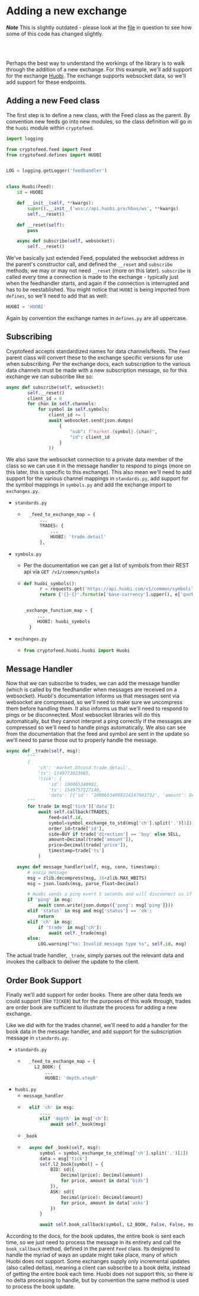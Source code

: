 # Adding a new exchange


***Note*** This is slightly outdated - please look at the [file](../cryptofeed/exchange/huobi.py) in question to see how some of this code has changed slightly.

<br><br>

Perhaps the best way to understand the workings of the library is to walk through the addition of a new exchange. For this example, we'll
add support for the exchange [Huobi](https://huobi.readme.io/docs/ws-api-reference). The exchange supports websocket data, so we'll
add support for these endpoints.


## Adding a new Feed class
The first step is to define a new class, with the Feed class as the parent. By convention new feeds go into new modules, so the
class definition will go in the `huobi` module within `cryptofeed`.

```python
import logging

from cryptofeed.feed import Feed
from cryptofeed.defines import HUOBI


LOG = logging.getLogger('feedhandler')


class Huobi(Feed):
    id = HUOBI

    def __init__(self, **kwargs):
        super().__init__('wss://api.huobi.pro/hbus/ws', **kwargs)
        self.__reset()

    def __reset(self):
        pass

    async def subscribe(self, websocket):
        self.__reset()
```

We've basically just extended Feed, populated the websocket address in the parent's constructor call, and defined the `__reset` and `subscribe` methods; we may or may not need `__reset` (more on this later). `subscribe` is called every time a connection is made to the exchange - typically just when the feedhandler starts, and again if the connection is interrupted and has to be reestablished. You might notice that `HUOBI` is being imported from `defines`, so we'll need to add that as well:

```python
HUOBI = 'HUOBI'
```

Again by convention the exchange names in `defines.py` are all uppercase.

## Subscribing
Cryptofeed accepts standardized names for data channels/feeds. The `Feed` parent class will convert these to the exchange specific versions for use when subscribing. Per the exchange docs, each subscription to the various data channels must be made with a new subscription message, so for this exchange we can subscribe like so:

```python
async def subscribe(self, websocket):
        self.__reset()
        client_id = 0
        for chan in self.channels:
            for symbol in self.symbols:
                client_id += 1
                await websocket.send(json.dumps(
                    {
                        "sub": f"market.{symbol}.{chan}",
                        "id": client_id
                    }
                ))
```
We also save the websocket connection to a private data member of the class so we can use it in the message handler to respond to pings (more on this later, this is specific to this exchange).
This also mean we'll need to add support for the various channel mappings in `standards.py`, add support for the symbol mappings in `symbols.py` and add the exchange import to `exchanges.py`.


* `standards.py`
    - ```python
        _feed_to_exchange_map = {
            ...
            TRADES: {
                ...
                HUOBI: 'trade.detail'
            },
        ```

* `symbols.py`
    - Per the documentation we can get a list of symbols from their REST api via `GET /v1/common/symbols`
    - ```python
      def huobi_symbols():
            r = requests.get('https://api.huobi.com/v1/common/symbols').json()
            return {'{}-{}'.format(e['base-currency'].upper(), e['quote-currency'].upper()) : '{}{}'.format(e['base-currency'], e['quote-currency']) for e in r['data']}


      _exchange_function_map = {
           ...
           HUOBI: huobi_symbols
        }
      ```
* `exchanges.py`
    - ```python
      from cryptofeed.huobi.huobi import Huobi
      ```

## Message Handler
Now that we can subscribe to trades, we can add the message handler (which is called by the feedhandler when messages are received on a websocket). Huobi's documentation informs us that messages sent via websocket are compressed, so we'll need to make sure we uncompress them before handling them. It also informs us that we'll need to respond to pings or be disconnected. Most websocket libraries will do this automatically, but they cannot interpret a ping correctly if the messages are compressed so we'll need to handle pings automatically. We also can see from the documentation that the feed and symbol are sent in the update so we'll need to parse those out to properly handle the message.


```python
async def _trade(self, msg):
        """
        {
            'ch': 'market.btcusd.trade.detail',
            'ts': 1549773923965,
            'tick': {
                'id': 100065340982,
                'ts': 1549757127140,
                'data': [{'id': '10006534098224147003732', 'amount': Decimal('0.0777'), 'price': Decimal('3669.69'), 'direction': 'buy', 'ts': 1549757127140}]}}
        """
        for trade in msg['tick']['data']:
            await self.callback(TRADES,
                feed=self.id,
                symbol=symbol_exchange_to_std(msg['ch'].split('.')[1]),
                order_id=trade['id'],
                side=BUY if trade['direction'] == 'buy' else SELL,
                amount=Decimal(trade['amount']),
                price=Decimal(trade['price']),
                timestamp=trade['ts']
            )

    async def message_handler(self, msg, conn, timestamp):
        # unzip message
        msg = zlib.decompress(msg, 16+zlib.MAX_WBITS)
        msg = json.loads(msg, parse_float=Decimal)

        # Huobi sends a ping evert 5 seconds and will disconnect us if we do not respond to it
        if 'ping' in msg:
            await conn.write(json.dumps({'pong': msg['ping']}))
        elif 'status' in msg and msg['status'] == 'ok':
            return
        elif 'ch' in msg:
            if 'trade' in msg['ch']:
                await self._trade(msg)
        else:
            LOG.warning("%s: Invalid message type %s", self.id, msg)
```

The actual trade handler, `_trade`, simply parses out the relevant data and invokes the callback to deliver the update to the client.

## Order Book Support

Finally we'll add support for order books. There are other data feeds we could support (like `TICKER`) but for the purposes of this walk through, trades are order book are sufficient to illustrate the process for adding a new exchange.

Like we did with for the trades channel, we'll need to add a handler for the book data in the message handler, and add support for the subscription message in `standards.py`.


* `standards.py`
  - ```python
      _feed_to_exchange_map = {
        L2_BOOK: {
            ...
            HUOBI: 'depth.step0'
    ```
* `huobi.py`
  - `message_handler`
  - ```python
      elif 'ch' in msg:
          ....
          elif 'depth' in msg['ch']:
              await self._book(msg)
    ```
  - `_book`
  - ```python
      async def _book(self, msg):
          symbol = symbol_exchange_to_std(msg['ch'].split('.')[1])
          data = msg['tick']
          self.l2_book[symbol] = {
              BID: sd({
                  Decimal(price): Decimal(amount)
                  for price, amount in data['bids']
              }),
              ASK: sd({
                  Decimal(price): Decimal(amount)
                  for price, amount in data['asks']
              })
          }

          await self.book_callback(symbol, L2_BOOK, False, False, msg['ts'])
    ```

According to the docs, for the book updates, the entire book is sent each time, so we just need to process the message in its entirety and call the `book_callback` method, defined in the parent `Feed` class. Its designed to handle the myriad of ways an update might take place, many of which Huobi does not support. Some exchanges supply only incremental updates (also called deltas), meaning a client can subscribe to a book delta, instead of getting the entire book each time. Huobi does not support this, so there is no delta processing to handle, but by convention the same method is used to process the book update.
